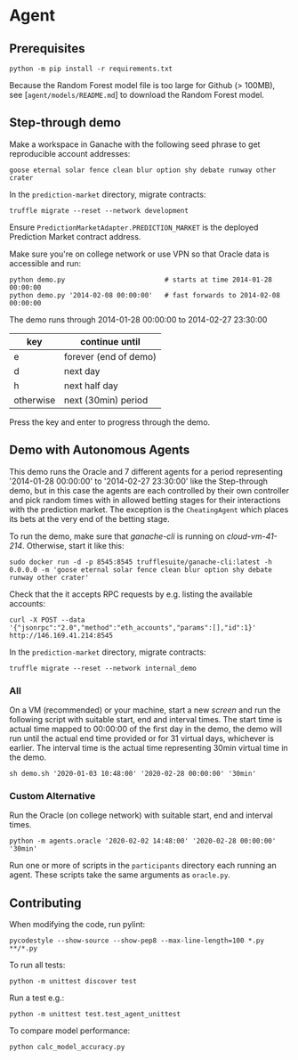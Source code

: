 # Agent

## Prerequisites
```
python -m pip install -r requirements.txt
```

Because the Random Forest model file is too large for Github (> 100MB), see
[`agent/models/README.md`] to download the Random Forest model. 

## Step-through demo
Make a workspace in Ganache with the following seed phrase to get reproducible account addresses:
```
goose eternal solar fence clean blur option shy debate runway other crater
```
In the `prediction-market` directory, migrate contracts:
```
truffle migrate --reset --network development
```

Ensure `PredictionMarketAdapter.PREDICTION_MARKET` is the deployed Prediction Market contract address.

Make sure you're on college network or use VPN so that Oracle data is accessible
and run:
```
python demo.py                         # starts at time 2014-01-28 00:00:00
python demo.py '2014-02-08 00:00:00'   # fast forwards to 2014-02-08 00:00:00
```

The demo runs through 2014-01-28 00:00:00 to 2014-02-27 23:30:00

| key | continue until |
| ------ | ------ |
| e | forever (end of demo) |
| d | next day |
| h | next half day |
| otherwise | next (30min) period|

Press the key and enter to progress through the demo.

## Demo with Autonomous Agents
This demo runs the Oracle and 7 different agents for a period representing '2014-01-28 00:00:00' to '2014-02-27 23:30:00' like the Step-through demo, but in this case the agents are each controlled by their own controller and pick random times with in allowed betting stages for their interactions
with the prediction market. The exception is the `CheatingAgent` which places its bets at the very end of the betting stage.

To run the demo, make sure that *ganache-cli* is running on *cloud-vm-41-214*. Otherwise, start it like this:
```
sudo docker run -d -p 8545:8545 trufflesuite/ganache-cli:latest -h 0.0.0.0 -m 'goose eternal solar fence clean blur option shy debate runway other crater'
```

Check that the it accepts RPC requests by e.g. listing the available accounts:
```
curl -X POST --data '{"jsonrpc":"2.0","method":"eth_accounts","params":[],"id":1}' http://146.169.41.214:8545
```

In the `prediction-market` directory, migrate contracts:
```
truffle migrate --reset --network internal_demo
```

### All
On a VM (recommended) or your machine, start a new *screen* and run the following script with suitable start, end and interval times.
The start time is actual time mapped to 00:00:00 of the first day in the demo, the demo will run until the actual end time provided
or for 31 virtual days, whichever is earlier. The interval time is the actual time representing 30min virtual time in the demo.
```
sh demo.sh '2020-01-03 10:48:00' '2020-02-28 00:00:00' '30min'
```

### Custom Alternative
Run the Oracle (on college network) with suitable start, end and interval times.
```
python -m agents.oracle '2020-02-02 14:48:00' '2020-02-28 00:00:00' '30min'
```
Run one or more of scripts in the `participants` directory each running an agent.
These scripts take the same arguments as `oracle.py`.

## Contributing
When modifying the code, run pylint:
```
pycodestyle --show-source --show-pep8 --max-line-length=100 *.py **/*.py
```

To run all tests:
```
python -m unittest discover test
```
Run a test e.g.:
```
python -m unittest test.test_agent_unittest
```

To compare model performance:
```
python calc_model_accuracy.py
```
